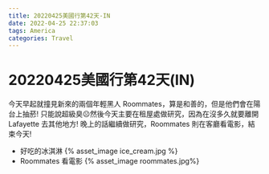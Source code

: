 ```yaml
---
title: 20220425美國行第42天-IN
date: 2022-04-25 22:37:03
tags: America
categories: Travel
---
```

# 20220425美國行第42天(IN)

今天早起就撞見新來的兩個年輕黑人 Roommates，算是和善的，但是他們會在陽台上抽菸! 只能說超級臭☹️然後今天主要在租屋處做研究，因為在沒多久就要離開 Lafayette 去其他地方! 晚上的話繼續做研究，Roommates 則在客廳看電影，結束今天!

- 好吃的冰淇淋
 {% asset_image ice_cream.jpg %}
- Roommates 看電影
 {% asset_image roommates.jpg%}